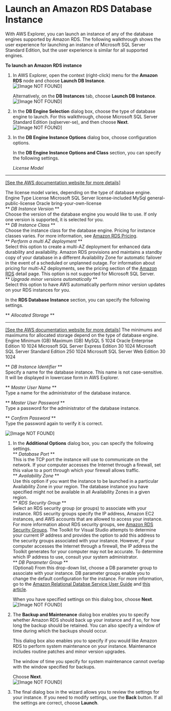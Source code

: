 # Launch an Amazon RDS Database Instance<a name="rds-launch-instance"></a>

With AWS Explorer, you can launch an instance of any of the database engines supported by Amazon RDS\. The following walkthrough shows the user experience for launching an instance of Microsoft SQL Server Standard Edition, but the user experience is similar for all supported engines\.

 **To launch an Amazon RDS instance** 

1. In AWS Explorer, open the context \(right\-click\) menu for the **Amazon RDS** node and choose **Launch DB Instance**\.  
![\[Image NOT FOUND\]](http://docs.aws.amazon.com/toolkit-for-visual-studio/latest/user-guide/images/rds-db-launch-menu.png)

   Alternatively, on the **DB Instances** tab, choose **Launch DB Instance**\.  
![\[Image NOT FOUND\]](http://docs.aws.amazon.com/toolkit-for-visual-studio/latest/user-guide/images/rds-db-launch-dashboard.png)

1. In the **DB Engine Selection** dialog box, choose the type of database engine to launch\. For this walkthrough, choose Microsoft SQL Server Standard Edition \(sqlserver\-se\), and then choose **Next**\.  
![\[Image NOT FOUND\]](http://docs.aws.amazon.com/toolkit-for-visual-studio/latest/user-guide/images/rds-db-instance-db-engine.png)

1. In the **DB Engine Instance Options** dialog box, choose configuration options\.

   In the **DB Engine Instance Options and Class** section, you can specify the following settings\.

    *License Model*   
****    
[\[See the AWS documentation website for more details\]](http://docs.aws.amazon.com/toolkit-for-visual-studio/latest/user-guide/rds-launch-instance.html)

   The license model varies, depending on the type of database engine\. Engine Type License Microsoft SQL Server license\-included MySql general\-public\-license Oracle bring\-your\-own\-license  
** *DB Instance Version* **  
Choose the version of the database engine you would like to use\. If only one version is supported, it is selected for you\.  
** *DB Instance Class* **  
Choose the instance class for the database engine\. Pricing for instance classes varies\. For more information, see [Amazon RDS Pricing](https://aws.amazon.com/rds/pricing)\.  
** *Perform a multi AZ deployment* **  
Select this option to create a multi\-AZ deployment for enhanced data durability and availability\. Amazon RDS provisions and maintains a standby copy of your database in a different Availability Zone for automatic failover in the event of a scheduled or unplanned outage\. For information about pricing for multi\-AZ deployments, see the pricing section of the [Amazon RDS](https://aws.amazon.com/rds) detail page\. This option is not supported for Microsoft SQL Server\.  
** *Upgrade minor versions automatically* **  
Select this option to have AWS automatically perform minor version updates on your RDS instances for you\.

In the **RDS Database Instance** section, you can specify the following settings\.

** *Allocated Storage* **    
****    
[\[See the AWS documentation website for more details\]](http://docs.aws.amazon.com/toolkit-for-visual-studio/latest/user-guide/rds-launch-instance.html)
The minimums and maximums for allocated storage depend on the type of database engine\. Engine Minimum \(GB\) Maximum \(GB\) MySQL 5 1024 Oracle Enterprise Edition 10 1024 Microsoft SQL Server Express Edition 30 1024 Microsoft SQL Server Standard Edition 250 1024 Microsoft SQL Server Web Edition 30 1024

** *DB Instance Identifier* **  
Specify a name for the database instance\. This name is not case\-sensitive\. It will be displayed in lowercase form in AWS Explorer\.

** *Master User Name* **  
Type a name for the administrator of the database instance\.

** *Master User Password* **  
Type a password for the administrator of the database instance\.

** *Confirm Password* **  
Type the password again to verify it is correct\.

![\[Image NOT FOUND\]](http://docs.aws.amazon.com/toolkit-for-visual-studio/latest/user-guide/images/rds-db-instance-engine-options.png)

1. In the **Additional Options** dialog box, you can specify the following settings\.  
** *Database Port* **  
This is the TCP port the instance will use to communicate on the network\. If your computer accesses the Internet through a firewall, set this value to a port through which your firewall allows traffic\.  
** *Availability Zone* **  
Use this option if you want the instance to be launched in a particular Availability Zone in your region\. The database instance you have specified might not be available in all Availability Zones in a given region\.  
** *RDS Security Group* **  
Select an RDS security group \(or groups\) to associate with your instance\. RDS security groups specify the IP address, Amazon EC2 instances, and AWS accounts that are allowed to access your instance\. For more information about RDS security groups, see [Amazon RDS Security Groups](rds-security-groups.md#tkv-amazon-rds-security-groups)\. The Toolkit for Visual Studio attempts to determine your current IP address and provides the option to add this address to the security groups associated with your instance\. However, if your computer accesses the Internet through a firewall, the IP address the Toolkit generates for your computer may not be accurate\. To determine which IP address to use, consult your system administrator\.  
** *DB Parameter Group* **  
\(Optional\) From this drop\-down list, choose a DB parameter group to associate with your instance\. DB parameter groups enable you to change the default configuration for the instance\. For more information, go to the [Amazon Relational Databse Service User Guide](https://docs.aws.amazon.com/AmazonRDS/latest/UserGuide/USER_WorkingWithParamGroups.html) and [this article](https://aws.amazon.com/articles/2935)\.

   When you have specified settings on this dialog box, choose **Next**\.  
![\[Image NOT FOUND\]](http://docs.aws.amazon.com/toolkit-for-visual-studio/latest/user-guide/images/rds-db-instance-add-options.png)

1. The **Backup and Maintenance** dialog box enables you to specify whether Amazon RDS should back up your instance and if so, for how long the backup should be retained\. You can also specify a window of time during which the backups should occur\.

   This dialog box also enables you to specify if you would like Amazon RDS to perform system maintenance on your instance\. Maintenance includes routine patches and minor version upgrades\.

   The window of time you specify for system maintenance cannot overlap with the window specified for backups\.

   Choose **Next**\.  
![\[Image NOT FOUND\]](http://docs.aws.amazon.com/toolkit-for-visual-studio/latest/user-guide/images/rds-db-instance-back-up-maintenance.png)

1. The final dialog box in the wizard allows you to review the settings for your instance\. If you need to modify settings, use the **Back** button\. If all the settings are correct, choose **Launch**\.